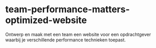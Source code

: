 # team-performance-matters-optimized-website
Ontwerp en maak met een team een website voor een opdrachtgever waarbij je verschillende performance technieken toepast.
